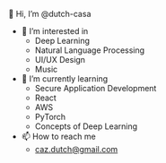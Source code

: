 👋 Hi, I’m @dutch-casa
- 👀 I’m interested in
  -   Deep Learning
  -   Natural Language Processing
  -   UI/UX Design
  -   Music
- 🌱 I’m currently learning
  - Secure Application Development
  - React
  - AWS
  - PyTorch
  - Concepts of Deep Learning
- 📫 How to reach me
  - caz.dutch@gmail.com

<!---
dutch-casa/dutch-casa is a ✨ special ✨ repository because its `README.md` (this file) appears on your GitHub profile.
You can click the Preview link to take a look at your changes.
--->
